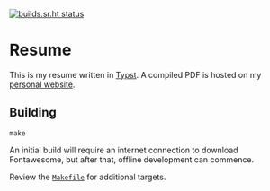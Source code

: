 <!--
SPDX-License-Identifier: CC0-1.0

SPDX-FileCopyrightText: 2023 Tristan Partin <tristan@partin.io>
-->

<!-- prettier-ignore-start -->

<!-- markdownlint-disable-next-line MD041 -->
[![builds.sr.ht status](https://builds.sr.ht/~tristan957/resume.svg)](https://builds.sr.ht/~tristan957/resume?)

<!-- prettier-ignore-end -->

# Resume

This is my resume written in [Typst](https://typst.app). A compiled PDF is
hosted on my
[personal website](https://tristan.partin.io/documents/Tristan_Partin_Resume.pdf).

## Building

```shell
make
```

An initial build will require an internet connection to download Fontawesome,
but after that, offline development can commence.

Review the [`Makefile`](./Makefile) for additional targets.
